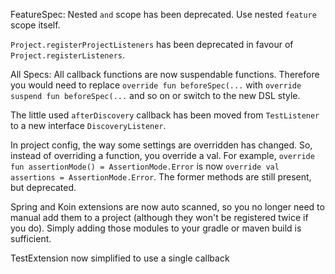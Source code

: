 FeatureSpec: Nested `and` scope has been deprecated. Use nested `feature` scope itself.

`Project.registerProjectListeners` has been deprecated in favour of `Project.registerListeners`.

All Specs: All callback functions are now suspendable functions. Therefore you would need to replace `override fun beforeSpec(...` with `override suspend fun beforeSpec(...` and so on or switch to the new DSL style.

The little used `afterDiscovery` callback has been moved from `TestListener` to a new interface `DiscoveryListener`.

In project config, the way some settings are overridden has changed. So, instead of overriding a function, you override a val. For example, `override fun assertionMode() = AssertionMode.Error` is now `override val assertions = AssertionMode.Error`. The former methods are still present, but deprecated.

Spring and Koin extensions are now auto scanned, so you no longer need to manual add them to a project (although they won't be registered twice if you do). Simply adding those modules to your gradle or maven build is sufficient.

TestExtension now simplified to use a single callback
